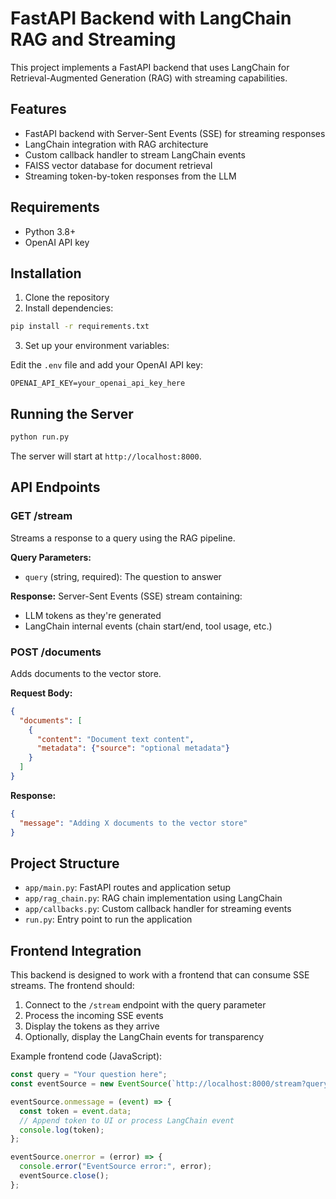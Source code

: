 # FastAPI Backend with LangChain RAG and Streaming

This project implements a FastAPI backend that uses LangChain for Retrieval-Augmented Generation (RAG) with streaming capabilities.

## Features

- FastAPI backend with Server-Sent Events (SSE) for streaming responses
- LangChain integration with RAG architecture
- Custom callback handler to stream LangChain events
- FAISS vector database for document retrieval
- Streaming token-by-token responses from the LLM

## Requirements

- Python 3.8+
- OpenAI API key

## Installation

1. Clone the repository
2. Install dependencies:

```bash
pip install -r requirements.txt
```

3. Set up your environment variables:

Edit the `.env` file and add your OpenAI API key:

```
OPENAI_API_KEY=your_openai_api_key_here
```

## Running the Server

```bash
python run.py
```

The server will start at `http://localhost:8000`.

## API Endpoints

### GET /stream

Streams a response to a query using the RAG pipeline.

**Query Parameters:**
- `query` (string, required): The question to answer

**Response:**
Server-Sent Events (SSE) stream containing:
- LLM tokens as they're generated
- LangChain internal events (chain start/end, tool usage, etc.)

### POST /documents

Adds documents to the vector store.

**Request Body:**
```json
{
  "documents": [
    {
      "content": "Document text content",
      "metadata": {"source": "optional metadata"}
    }
  ]
}
```

**Response:**
```json
{
  "message": "Adding X documents to the vector store"
}
```

## Project Structure

- `app/main.py`: FastAPI routes and application setup
- `app/rag_chain.py`: RAG chain implementation using LangChain
- `app/callbacks.py`: Custom callback handler for streaming events
- `run.py`: Entry point to run the application

## Frontend Integration

This backend is designed to work with a frontend that can consume SSE streams. The frontend should:

1. Connect to the `/stream` endpoint with the query parameter
2. Process the incoming SSE events
3. Display the tokens as they arrive
4. Optionally, display the LangChain events for transparency

Example frontend code (JavaScript):

```javascript
const query = "Your question here";
const eventSource = new EventSource(`http://localhost:8000/stream?query=${encodeURIComponent(query)}`);

eventSource.onmessage = (event) => {
  const token = event.data;
  // Append token to UI or process LangChain event
  console.log(token);
};

eventSource.onerror = (error) => {
  console.error("EventSource error:", error);
  eventSource.close();
};
```
